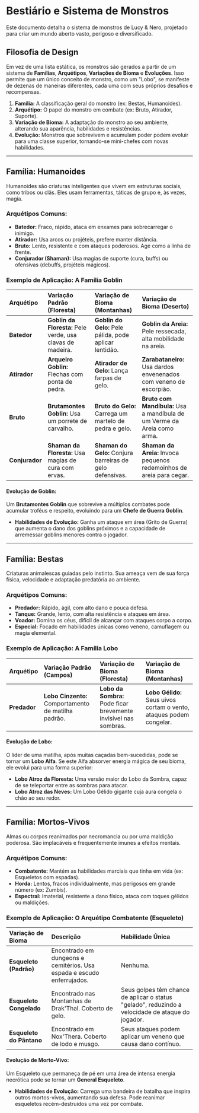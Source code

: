 # Bestiário e Sistema de Monstros

Este documento detalha o sistema de monstros de Lucy & Nero, projetado para criar um mundo aberto vasto, perigoso e diversificado.

## Filosofia de Design

Em vez de uma lista estática, os monstros são gerados a partir de um sistema de **Famílias**, **Arquétipos**, **Variações de Bioma** e **Evoluções**. Isso permite que um único conceito de monstro, como um "Lobo", se manifeste de dezenas de maneiras diferentes, cada uma com seus próprios desafios e recompensas.

1.  **Família:** A classificação geral do monstro (ex: Bestas, Humanoides).
2.  **Arquétipo:** O papel do monstro em combate (ex: Bruto, Atirador, Suporte).
3.  **Variação de Bioma:** A adaptação do monstro ao seu ambiente, alterando sua aparência, habilidades e resistências.
4.  **Evolução:** Monstros que sobrevivem e acumulam poder podem evoluir para uma classe superior, tornando-se mini-chefes com novas habilidades.

---

## Família: Humanoides

Humanoides são criaturas inteligentes que vivem em estruturas sociais, como tribos ou clãs. Eles usam ferramentas, táticas de grupo e, às vezes, magia.

### Arquétipos Comuns:
*   **Batedor:** Fraco, rápido, ataca em enxames para sobrecarregar o inimigo.
*   **Atirador:** Usa arcos ou projéteis, prefere manter distância.
*   **Bruto:** Lento, resistente e com ataques poderosos. Age como a linha de frente.
*   **Conjurador (Shaman):** Usa magias de suporte (cura, buffs) ou ofensivas (debuffs, projéteis mágicos).

### Exemplo de Aplicação: A Família Goblin

| Arquétipo | Variação Padrão (Floresta) | Variação de Bioma (Montanhas) | Variação de Bioma (Deserto) |
| :--- | :--- | :--- | :--- |
| **Batedor** | **Goblin da Floresta:** Pele verde, usa clavas de madeira. | **Goblin do Gelo:** Pele pálida, pode aplicar lentidão. | **Goblin da Areia:** Pele ressecada, alta mobilidade na areia. |
| **Atirador** | **Arqueiro Goblin:** Flechas com ponta de pedra. | **Atirador de Gelo:** Lança farpas de gelo. | **Zarabataneiro:** Usa dardos envenenados com veneno de escorpião. |
| **Bruto** | **Brutamontes Goblin:** Usa um porrete de carvalho. | **Bruto do Gelo:** Carrega um martelo de pedra e gelo. | **Bruto com Mandíbula:** Usa a mandíbula de um Verme da Areia como arma. |
| **Conjurador** | **Shaman da Floresta:** Usa magias de cura com ervas. | **Shaman do Gelo:** Conjura barreiras de gelo defensivas. | **Shaman da Areia:** Invoca pequenos redemoinhos de areia para cegar. |

#### **Evolução de Goblin:**
Um **Brutamontes Goblin** que sobrevive a múltiplos combates pode acumular troféus e respeito, evoluindo para um **Chefe de Guerra Goblin**.
*   **Habilidades de Evolução:** Ganha um ataque em área (Grito de Guerra) que aumenta o dano dos goblins próximos e a capacidade de arremessar goblins menores contra o jogador.

---

## Família: Bestas

Criaturas animalescas guiadas pelo instinto. Sua ameaça vem de sua força física, velocidade e adaptação predatória ao ambiente.

### Arquétipos Comuns:
*   **Predador:** Rápido, ágil, com alto dano e pouca defesa.
*   **Tanque:** Grande, lento, com alta resistência e ataques em área.
*   **Voador:** Domina os céus, difícil de alcançar com ataques corpo a corpo.
*   **Especial:** Focado em habilidades únicas como veneno, camuflagem ou magia elemental.

### Exemplo de Aplicação: A Família Lobo

| Arquétipo | Variação Padrão (Campos) | Variação de Bioma (Floresta) | Variação de Bioma (Montanhas) |
| :--- | :--- | :--- | :--- |
| **Predador** | **Lobo Cinzento:** Comportamento de matilha padrão. | **Lobo da Sombra:** Pode ficar brevemente invisível nas sombras. | **Lobo Gélido:** Seus uivos cortam o vento, ataques podem congelar. |

#### **Evolução de Lobo:**
O líder de uma matilha, após muitas caçadas bem-sucedidas, pode se tornar um **Lobo Alfa**. Se este Alfa absorver energia mágica de seu bioma, ele evolui para uma forma superior:
*   **Lobo Atroz da Floresta:** Uma versão maior do Lobo da Sombra, capaz de se teleportar entre as sombras para atacar.
*   **Lobo Atroz das Neves:** Um Lobo Gélido gigante cuja aura congela o chão ao seu redor.

---

## Família: Mortos-Vivos

Almas ou corpos reanimados por necromancia ou por uma maldição poderosa. São implacáveis e frequentemente imunes a efeitos mentais.

### Arquétipos Comuns:
*   **Combatente:** Mantém as habilidades marciais que tinha em vida (ex: Esqueletos com espadas).
*   **Horda:** Lentos, fracos individualmente, mas perigosos em grande número (ex: Zumbis).
*   **Espectral:** Imaterial, resistente a dano físico, ataca com toques gélidos ou maldições.

### Exemplo de Aplicação: O Arquétipo Combatente (Esqueleto)

| Variação de Bioma | Descrição | Habilidade Única |
| :--- | :--- | :--- |
| **Esqueleto (Padrão)** | Encontrado em dungeons e cemitérios. Usa espada e escudo enferrujados. | Nenhuma. |
| **Esqueleto Congelado** | Encontrado nas Montanhas de Drak'Thal. Coberto de gelo. | Seus golpes têm chance de aplicar o status "gelado", reduzindo a velocidade de ataque do jogador. |
| **Esqueleto do Pântano** | Encontrado em Nox'Thera. Coberto de lodo e musgo. | Seus ataques podem aplicar um veneno que causa dano contínuo. |

#### **Evolução de Morto-Vivo:**
Um Esqueleto que permaneça de pé em uma área de intensa energia necrótica pode se tornar um **General Esqueleto**.
*   **Habilidades de Evolução:** Carrega uma bandeira de batalha que inspira outros mortos-vivos, aumentando sua defesa. Pode reanimar esqueletos recém-destruídos uma vez por combate.
